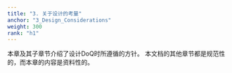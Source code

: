 ```yaml
---
title: "3. 关于设计的考量"
anchor: "3_Design_Considerations"
weight: 300
rank: "h1"
---
```


本章及其子章节介绍了设计DoQ时所遵循的方针。
本文档的其他章节都是规范性的，而本章的内容是资料性的。
